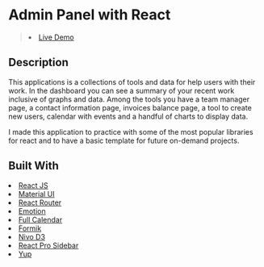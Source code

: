 # Admin Panel with React

<blockquote>

<li><a href="https://coshido.github.io/react-admin" target="_blank" rel="nofollow">Live Demo</a></li>

</blockquote>

## Description

This applications is a collections of tools and data for help users with their work. In the dashboard you can see a summary of your recent work inclusive of graphs and data. Among the tools you have a team manager page, a contact information page, invoices balance page, a tool to create new users, calendar with events and a handful of charts to display data.

I made this application to practice with some of the most popular libraries for react and to have a basic template for future on-demand projects.

## Built With

<li><a href="https://reactjs.org/" target="_blank" rel="nofollow">React JS</a></li>
<li><a href="https://mui.com/" target="_blank" rel="nofollow">Material UI</a></li>
<li><a href="https://reactrouter.com/en/main" target="_blank" rel="nofollow">React Router</a></li>
<li><a href="https://emotion.sh/docs/introduction" target="_blank" rel="nofollow">Emotion</a></li>
<li><a href="https://fullcalendar.io/docs/react" target="_blank" rel="nofollow">Full Calendar</a></li>
<li><a href="https://formik.org/" target="_blank" rel="nofollow">Formik</a></li>
<li><a href="https://nivo.rocks/" target="_blank" rel="nofollow">Nivo D3</a></li>
<li><a href="https://www.npmjs.com/package/react-pro-sidebar" target="_blank" rel="nofollow">React Pro Sidebar</a></li>
<li><a href="https://www.npmjs.com/package/yup" target="_blank" rel="nofollow">Yup</a></li>
